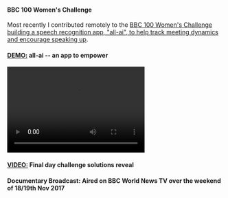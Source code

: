 #### BBC 100 Women's Challenge


Most recently I contributed remotely to the [BBC 100 Women's Challenge building a speech recognition app, "all-ai", to help track meeting dynamics and encourage speaking up](http://www.bbc.co.uk/mediacentre/latestnews/2017/bbc-100-women-challenge-2017-silicon-valley-reveal-solution).   


#### [DEMO:](http://www.bbc.com/news/av/world-41531054/100-women-an-app-to-help-you-speak-up-in-meetings) all-ai -- an app to empower    

<video src="http://www.bbc.com/news/av/embed/p05j79qx/41531054" width="320" height="200" controls preload></video>
<!-- div>
  <iframe width="400" height="500" frameborder="0" src="http://www.bbc.com/news/av/embed/p05j79qx/41531054" allowfullscreen></iframe>
</div -->

        
#### [VIDEO:](https://www.facebook.com/BBC100women/videos/1537111543020785/) Final day challenge solutions reveal  

#### Documentary Broadcast: Aired on BBC World News TV over the weekend of 18/19th Nov 2017
 



